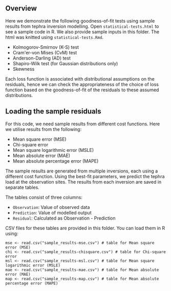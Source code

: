 ## Overview

Here we demonstrate the following goodness-of-fit tests using sample results from tephra inversion modelling.
Open `statistical-tests.html` to see a sample code in R. We also provide sample inputs in this folder.
The html was knitted using `statistical-tests.Rmd`. 

- Kolmogorov-Smirnov (K-S) test
- Cram'er-von Mises (CvM) test
- Anderson-Darling (AD) test
- Shapiro-Wilk test (for Gaussian distributions only)
- Skewness

Each loss function is associated with distributional assumptions on the residuals, hence we can check the appropriateness of the choice of loss function based on the goodness-of-fit of the residuals to these assumed distributions.

## Loading the sample residuals

For this code, we need sample results from different cost functions. Here we utilise results from the following:

- Mean square error (MSE)
- Chi-square error
- Mean square logarithmic error (MSLE)
- Mean absolute error (MAE)
- Mean absolute percentage error (MAPE)

The sample results are generated from multiple inversions, each using a different cost function. Using the best-fit parameters, we predict the tephra load at the observation sites. The results from each inversion are saved in separate tables.

The tables consist of three columns:

- `Observation`: Value of observed data 
- `Prediction`: Value of modelled output
- `Residual`: Calculated as Observation - Prediction

CSV files for these tables are provided in this folder. You can load them in R using:

```
mse <- read.csv("sample_results-mse.csv") # table for Mean square error (MSE)
chi <- read.csv("sample_results-chisquare.csv") # table for Chi-square error
msl <- read.csv("sample_results-msl.csv") # table for Mean square logarithmic error (MSLE)
mae <- read.csv("sample_results-mae.csv") # table for Mean absolute error (MAE)
map <- read.csv("sample_results-map.csv") # table for Mean absolute percentage error (MAPE)
```